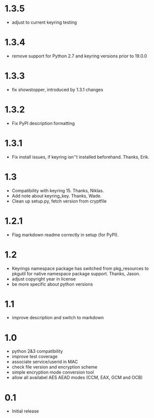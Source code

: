 1.3.5
=====
- adjust to current keyring testing

1.3.4
=====
- remove support for Python 2.7 and keyring versions prior to 19.0.0

1.3.3
=====

- fix showstopper, introduced by 1.3.1 changes

1.3.2
=====

- Fix PyPI description formatting

1.3.1
=====

- Fix install issues, if keyring isn''t installed beforehand.
  Thanks, Erik.

1.3
===

- Compatibility with keyring 15. Thanks, Niklas.
- Add note about keyring_key. Thanks, Wade.
- Clean up setup.py, fetch version from cryptfile

1.2.1
=====

- Flag markdown readme correctly in setup (for PyPI).

1.2
===

- Keyrings namespace package has switched from pkg_resources
  to pkgutil for native namespace package support. Thanks, Jason.
- adjust copyright year in license
- be more specific about python versions

1.1
===

- improve description and switch to markdown

1.0
===

- python 2&3 compatibility
- improve test coverage
- associate service/userid in MAC
- check file version and encryption scheme
- simple encryption mode conversion tool
- allow all availabel AES AEAD modes (CCM, EAX, GCM and OCB)


0.1
===

- Initial release
